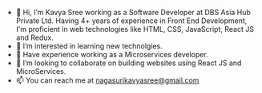 - 👋 Hi, I’m Kavya Sree working as a Software Developer at DBS Asia Hub Private Ltd. Having 4+ years of experience in Front End Development, I'm proficient in web technologies like HTML, CSS, JavaScript, React JS and Redux.
- 👀 I’m interested in learning new technolgies.
- 🌱 Have experience working as a Microservices developer.
- 💞️ I’m looking to collaborate on building websites using React JS and MicroServices.
- 📫 You can reach me at nagasurikavyasree@gmail.com
<!--- 
KavyaSreeNagasuri/KavyaSreeNagasuri is a ✨ special ✨ repository because its `README.md` (this file) appears on your GitHub profile.
You can click the Preview link to take a look at your changes.
--->

